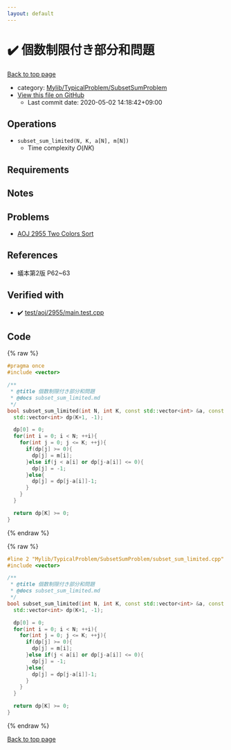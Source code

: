 ```yaml
---
layout: default
---
```


<!-- mathjax config similar to math.stackexchange -->
<script type="text/javascript" async
  src="https://cdnjs.cloudflare.com/ajax/libs/mathjax/2.7.5/MathJax.js?config=TeX-MML-AM_CHTML">
</script>
<script type="text/x-mathjax-config">
  MathJax.Hub.Config({
    TeX: { equationNumbers: { autoNumber: "AMS" }},
    tex2jax: {
      inlineMath: [ ['$','$'] ],
      processEscapes: true
    },
    "HTML-CSS": { matchFontHeight: false },
    displayAlign: "left",
    displayIndent: "2em"
  });
</script>

<script type="text/javascript" src="https://cdnjs.cloudflare.com/ajax/libs/jquery/3.4.1/jquery.min.js"></script>
<script src="https://cdn.jsdelivr.net/npm/jquery-balloon-js@1.1.2/jquery.balloon.min.js" integrity="sha256-ZEYs9VrgAeNuPvs15E39OsyOJaIkXEEt10fzxJ20+2I=" crossorigin="anonymous"></script>
<script type="text/javascript" src="../../../../assets/js/copy-button.js"></script>
<link rel="stylesheet" href="../../../../assets/css/copy-button.css" />


# :heavy_check_mark: 個数制限付き部分和問題

<a href="../../../../index.html">Back to top page</a>

* category: <a href="../../../../index.html#2e380218d9fd214c2f91a8ade734af1c">Mylib/TypicalProblem/SubsetSumProblem</a>
* <a href="{{ site.github.repository_url }}/blob/master/Mylib/TypicalProblem/SubsetSumProblem/subset_sum_limited.cpp">View this file on GitHub</a>
    - Last commit date: 2020-05-02 14:18:42+09:00




## Operations

- `subset_sum_limited(N, K, a[N], m[N])`
	- Time complexity $O(NK)$

## Requirements

## Notes

## Problems

- [AOJ 2955 Two Colors Sort](http://judge.u-aizu.ac.jp/onlinejudge/description.jsp?id=2955)

## References

- 蟻本第2版 P62~63


## Verified with

* :heavy_check_mark: <a href="../../../../verify/test/aoj/2955/main.test.cpp.html">test/aoj/2955/main.test.cpp</a>


## Code

<a id="unbundled"></a>
{% raw %}
```cpp
#pragma once
#include <vector>

/**
 * @title 個数制限付き部分和問題
 * @docs subset_sum_limited.md
 */
bool subset_sum_limited(int N, int K, const std::vector<int> &a, const std::vector<int> &m){
  std::vector<int> dp(K+1, -1);

  dp[0] = 0;
  for(int i = 0; i < N; ++i){
    for(int j = 0; j <= K; ++j){
      if(dp[j] >= 0){
        dp[j] = m[i];
      }else if(j < a[i] or dp[j-a[i]] <= 0){
        dp[j] = -1;
      }else{
        dp[j] = dp[j-a[i]]-1;
      }
    }
  }

  return dp[K] >= 0;
}

```
{% endraw %}

<a id="bundled"></a>
{% raw %}
```cpp
#line 2 "Mylib/TypicalProblem/SubsetSumProblem/subset_sum_limited.cpp"
#include <vector>

/**
 * @title 個数制限付き部分和問題
 * @docs subset_sum_limited.md
 */
bool subset_sum_limited(int N, int K, const std::vector<int> &a, const std::vector<int> &m){
  std::vector<int> dp(K+1, -1);

  dp[0] = 0;
  for(int i = 0; i < N; ++i){
    for(int j = 0; j <= K; ++j){
      if(dp[j] >= 0){
        dp[j] = m[i];
      }else if(j < a[i] or dp[j-a[i]] <= 0){
        dp[j] = -1;
      }else{
        dp[j] = dp[j-a[i]]-1;
      }
    }
  }

  return dp[K] >= 0;
}

```
{% endraw %}

<a href="../../../../index.html">Back to top page</a>


